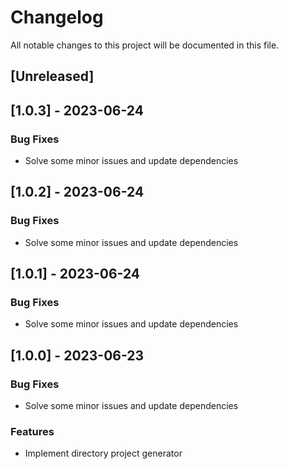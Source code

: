 # Changelog

All notable changes to this project will be documented in this file.

## [Unreleased]
## [1.0.3] - 2023-06-24

### Bug Fixes

- Solve some minor issues and update dependencies

## [1.0.2] - 2023-06-24

### Bug Fixes

- Solve some minor issues and update dependencies

## [1.0.1] - 2023-06-24

### Bug Fixes

- Solve some minor issues and update dependencies

## [1.0.0] - 2023-06-23

### Bug Fixes

- Solve some minor issues and update dependencies

### Features

- Implement directory project generator

<!-- generated by git-cliff -->
